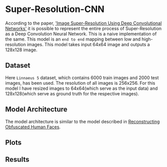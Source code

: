 # Super-Resolution-CNN
According to the paper, ['Image Super-Resolution Using Deep Convolutional Networks'](https://arxiv.org/pdf/1501.00092.pdf) it is possible to represent the entire process of Super-Resolution as a Deep Convolution Neural Network. This is a naive implementation of the same. This model is an `end to end` mapping between low and high-resolution images. This model takes input 64x64 image and outputs a 128x128 image.

## Dataset
Here `Linnaeus 5` dataset, which contains 6000 train images and 2000 test images, has been used. The resolution of all images is 256x256. For this model I have resized images to 64x64(which serve as the input data) and 128x128(which serve as ground truth for the respective images). 

## Model Architecture
The model architecture is similar to the model described in [Reconstructing Obfuscated Human Faces](http://cs231n.stanford.edu/reports/2017/pdfs/223.pdf).
<photo>
 
## Plots

## Results
